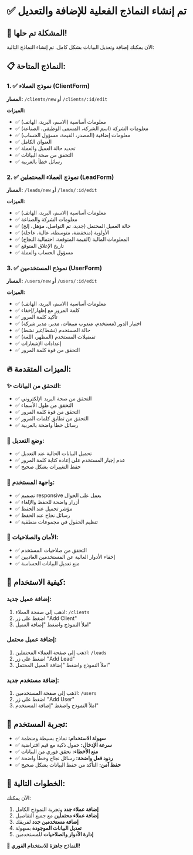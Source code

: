 # ✅ تم إنشاء النماذج الفعلية للإضافة والتعديل

## 🎉 المشكلة تم حلها!

الآن يمكنك إضافة وتعديل البيانات بشكل كامل. تم إنشاء النماذج التالية:

## 📋 النماذج المتاحة:

### 1. ✅ نموذج العملاء (ClientForm)
**المسار:** `/clients/new` أو `/clients/:id/edit`

**الميزات:**
- ✅ معلومات أساسية (الاسم، البريد، الهاتف)
- ✅ معلومات الشركة (اسم الشركة، المسمى الوظيفي، الصناعة)
- ✅ معلومات إضافية (المصدر، القيمة، مسؤول الحساب)
- ✅ العنوان الكامل
- ✅ تحديد حالة العميل والعملة
- ✅ التحقق من صحة البيانات
- ✅ رسائل خطأ بالعربية

### 2. ✅ نموذج العملاء المحتملين (LeadForm)  
**المسار:** `/leads/new` أو `/leads/:id/edit`

**الميزات:**
- ✅ معلومات أساسية (الاسم، البريد، الهاتف)
- ✅ معلومات الشركة والصناعة
- ✅ حالة العميل المحتمل (جديد، تم التواصل، مؤهل، إلخ)
- ✅ الأولوية (منخفضة، متوسطة، عالية، عاجلة)
- ✅ المعلومات المالية (القيمة المتوقعة، احتمالية النجاح)
- ✅ تاريخ الإغلاق المتوقع
- ✅ مسؤول الحساب والعملة

### 3. ✅ نموذج المستخدمين (UserForm)
**المسار:** `/users/new` أو `/users/:id/edit`

**الميزات:**
- ✅ معلومات أساسية (الاسم، البريد، الهاتف)
- ✅ كلمة المرور مع إظهار/إخفاء
- ✅ تأكيد كلمة المرور
- ✅ اختيار الدور (مستخدم، مندوب مبيعات، مدير، مدير شركة)
- ✅ حالة المستخدم (نشط/غير نشط)
- ✅ تفضيلات المستخدم (المظهر، اللغة)
- ✅ إعدادات الإشعارات
- ✅ التحقق من قوة كلمة المرور

## 🔥 الميزات المتقدمة:

### ✨ التحقق من البيانات:
- ✅ التحقق من صحة البريد الإلكتروني
- ✅ التحقق من طول الأسماء
- ✅ التحقق من قوة كلمة المرور
- ✅ التحقق من تطابق كلمات المرور
- ✅ رسائل خطأ واضحة بالعربية

### 🔄 وضع التعديل:
- ✅ تحميل البيانات الحالية عند التعديل
- ✅ عدم إجبار المستخدم على إعادة كتابة كلمة المرور
- ✅ حفظ التغييرات بشكل صحيح

### 🎨 واجهة المستخدم:
- ✅ تصميم responsive يعمل على الجوال
- ✅ أزرار واضحة للحفظ والإلغاء
- ✅ مؤشر تحميل عند الحفظ
- ✅ رسائل نجاح عند الحفظ
- ✅ تنظيم الحقول في مجموعات منطقية

### 🔐 الأمان والصلاحيات:
- ✅ التحقق من صلاحيات المستخدم
- ✅ إخفاء الأدوار العالية عن المستخدمين العاديين
- ✅ منع تعديل البيانات الحساسة

## 🚀 كيفية الاستخدام:

### إضافة عميل جديد:
1. اذهب إلى صفحة العملاء: `/clients`
2. اضغط على زر "Add Client"
3. املأ النموذج واضغط "إضافة العميل"

### إضافة عميل محتمل:
1. اذهب إلى صفحة العملاء المحتملين: `/leads`
2. اضغط على زر "Add Lead"
3. املأ النموذج واضغط "إضافة العميل المحتمل"

### إضافة مستخدم جديد:
1. اذهب إلى صفحة المستخدمين: `/users`
2. اضغط على زر "Add User"
3. املأ النموذج واضغط "إضافة المستخدم"

## 📱 تجربة المستخدم:

- ✅ **سهولة الاستخدام:** نماذج بسيطة ومنظمة
- ✅ **سرعة الإدخال:** حقول ذكية مع قيم افتراضية
- ✅ **منع الأخطاء:** تحقق فوري من البيانات
- ✅ **ردود فعل واضحة:** رسائل نجاح وخطأ واضحة
- ✅ **حفظ آمن:** التأكد من حفظ البيانات بشكل صحيح

## 🔄 الخطوات التالية:

الآن يمكنك:
1. **إضافة عملاء جدد** وتجربة النموذج الكامل
2. **إضافة عملاء محتملين** مع جميع التفاصيل
3. **إضافة مستخدمين جدد** لفريقك
4. **تعديل البيانات الموجودة** بسهولة
5. **إدارة الأدوار والصلاحيات** للمستخدمين

**🎯 النماذج جاهزة للاستخدام الفوري!**












